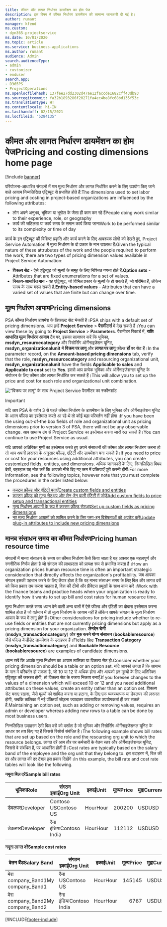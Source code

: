 ```yaml
---
title: कीमत और लागत निर्धारण डायमेंशन का होम पेज
description: इस विषय में कीमत निर्धारण डायमेंशन की सामान्य जानकारी दी गई है।
author: rumant
manager: kfend
ms.custom:
- dyn365-projectservice
ms.date: 10/01/2020
ms.topic: article
ms.service: business-applications
ms.author: rumant
audience: Admin
search.audienceType:
- admin
- customizer
- enduser
search.app:
- D365PS
- ProjectOperations
ms.openlocfilehash: 137fee27dd2302d47ae12faccde1682cff43db93
ms.sourcegitcommit: fa32b1893286f20271fa4ec4be8fc68bd135f53c
ms.translationtype: HT
ms.contentlocale: hi-IN
ms.lasthandoff: 02/15/2021
ms.locfileid: "5284135"
---
```

# <a name="pricing-and-costing-dimensions-home-page"></a><span data-ttu-id="c397a-103">कीमत और लागत निर्धारण डायमेंशन का होम पेज</span><span class="sxs-lookup"><span data-stu-id="c397a-103">Pricing and costing dimensions home page</span></span>

[!include [banner](../includes/psa-now-project-operations.md)]

<span data-ttu-id="c397a-104">परियोजना-आधारित संगठनों में श्रम मूल्य निर्धारण और लागत निर्धारित करने के लिए उपयोग किए जाने वाले आयाम निम्नलिखित एट्रिब्यूट से प्रभावित होते हैं:</span><span class="sxs-lookup"><span data-stu-id="c397a-104">The dimensions used to set labor pricing and costing in project-based organizations are influenced by the following attributes:</span></span>

- <span data-ttu-id="c397a-105">लोग अपने अनुभव, भूमिका या भूगोल के जैसा ही काम कर रहे हैं</span><span class="sxs-lookup"><span data-stu-id="c397a-105">People doing work similar to their experience, role, or geography</span></span>
- <span data-ttu-id="c397a-106">कार्य की जटिलता या कार्य समय के समान कार्य किया जाना</span><span class="sxs-lookup"><span data-stu-id="c397a-106">Work to be performed similar to its complexity or time of day</span></span>

<span data-ttu-id="c397a-107">कार्य के इन एट्रिब्यूट की विशिष्ट प्रकृति और कार्य करने के लिए आवश्यक लोगों को देखते हुए, Project Service Automation में मूल्य निर्धारण के दो प्रकार के मान उपलब्ध हैं:</span><span class="sxs-lookup"><span data-stu-id="c397a-107">Given the typical nature of these attrubutes of the work and the people required to perform the work, there are two types of pricing dimension values available in Project Service Automation:</span></span> 

- <span data-ttu-id="c397a-108">**विकल्प सेट** - ऐसे एट्रिब्यूट जो मूल्यों के समूह के लिए निश्चित गणना होते हैं.</span><span class="sxs-lookup"><span data-stu-id="c397a-108">**Option sets** - Attributes that are fixed enumerations for a set of values.</span></span>
- <span data-ttu-id="c397a-109">**निकाय-आधारित मान** - वह एट्रिब्यूट, जो विभिन्न प्रकार के मूल्यों के हो सकते हैं, जो परिमित हैं, लेकिन समय के साथ बदल सकते हैं.</span><span class="sxs-lookup"><span data-stu-id="c397a-109">**Entity-based values** - Attributes that can have a varied set of values that are finite but can change over time.</span></span>

## <a name="pricing-dimensions"></a><span data-ttu-id="c397a-110">मूल्य निर्धारण आयाम</span><span class="sxs-lookup"><span data-stu-id="c397a-110">Pricing dimensions</span></span>

<span data-ttu-id="c397a-111">PSA कीमत निर्धारण डायमेंश के डिफाल्ट सेट भेजती है।</span><span class="sxs-lookup"><span data-stu-id="c397a-111">PSA ships with a default set of pricing dimensions.</span></span> <span data-ttu-id="c397a-112">आप इन्हें **Project Service** > **पैरामीटर्स** में देख सकते हैं।</span><span class="sxs-lookup"><span data-stu-id="c397a-112">You can view these by going to **Project Service** > **Parameters**.</span></span> <span data-ttu-id="c397a-113">पैरामीटर रिकार्ड में, **राशि आधारित मूल्य निर्धारण आयाम** टैब पर, इसका सत्यापन करें कि भूमिका, **msdyn_resourcecategory** और रिसोर्सिंग ऑर्गेनाइज़ेशन यूनिट, **msdyn_organizationalunit** में **विक्रय पर लागू** और **लागत पर लागू** फील्ड **हाँ** पर सेट हैं।</span><span class="sxs-lookup"><span data-stu-id="c397a-113">In the parameter record, on the **Amount-based pricing dimensions** tab, verify that the role, **msdyn_resourcecategory** and resourcing organizational unit, **msdyn_organizationalunit** have the fields **Applicable to sales** and **Applicable to cost** set to **Yes**.</span></span> <span data-ttu-id="c397a-114">इससे आप प्रत्येक भूमिका और ऑर्गेनाइज़ेशनल यूनिट के संयोजन के लिए कीमत और लागत निर्धारित कर सकते हैं।</span><span class="sxs-lookup"><span data-stu-id="c397a-114">This will allow you to set up the price and cost for each role and organizational unit combination.</span></span>

!["विक्रय पर लागू" के साथ Project Service पैरामीटर का स्क्रीनशॉट](media/PS-OOB-parameters.png)

> [!IMPORTANT]
> <span data-ttu-id="c397a-116">यदि आप PSA के वर्शन 3 से पहले कीमत निर्धारण के डायमेंशन के लिए भूमिका और ऑर्गेनाइज़ेशन यूनिट के अलग फील्ड का इस्तेमाल करते आ रहे थे तो कोई बड़ा परिवर्तन नहीं होगा।</span><span class="sxs-lookup"><span data-stu-id="c397a-116">If you have been the using out-of-the box fields of role and organizational unit as pricing dimensions prior to version 3 of PSA, there will not be any observable change.</span></span> <span data-ttu-id="c397a-117">आप सामान्य ढंग से Project Service का इस्तेमाल करना जारी रख सकते हैं।</span><span class="sxs-lookup"><span data-stu-id="c397a-117">You can continue to use Project Service as usual.</span></span> 

<span data-ttu-id="c397a-118">यदि आपको अतिरिक्त गुणों का इस्तेमाल करते हुए अपने संसाधनों की कीमत और लागत निर्धारण करना हो तो आप अपनी ज़रूरत के अनुसार फील्ड, एंटिटी और डायमेंशन बना सकते हैं।</span><span class="sxs-lookup"><span data-stu-id="c397a-118">If you need to price or cost for your resources using additional attributes, you can create customized fields, entities, and dimensions.</span></span> <span data-ttu-id="c397a-119">अधिक जानकारी के लिए, निम्नलिखित विषय देखें, बहरहाल यह नोट करें कि आपको नीचे दिए गए क्रम में प्रक्रियाएँ पूरी करनी होंगी:</span><span class="sxs-lookup"><span data-stu-id="c397a-119">For more information, see the following topics, however note that you must complete the procedures in the order listed below:</span></span>

- [<span data-ttu-id="c397a-120">कस्टम फ़ील्ड और एंटिटी बनाएँ</span><span class="sxs-lookup"><span data-stu-id="c397a-120">Create custom fields and entities</span></span>](create-custom-fields-entities.md)
- [<span data-ttu-id="c397a-121">कस्टम फ़ील्ड को मूल्य सेटअप और लेन-देन वाली एंटिटी में जोड़ें</span><span class="sxs-lookup"><span data-stu-id="c397a-121">Add custom fields to price setup and transactional entities</span></span>](field-references.md)
- [<span data-ttu-id="c397a-122">मूल्य निर्धारण आयामों के रूप में कस्टम फ़ील्ड सेटअप</span><span class="sxs-lookup"><span data-stu-id="c397a-122">Set up custom fields as pricing dimensions</span></span>](set-up-pricing-dimensions.md)
- [<span data-ttu-id="c397a-123">नए मूल्य निर्धारण आयामों को शामिल करने के लिए प्लग-इन विशेषताओं को अपडेट करें</span><span class="sxs-lookup"><span data-stu-id="c397a-123">Update plug-in attributes to include new pricing dimensions</span></span>](update-plug-in-attributes.md)

## <a name="pricing-human-resource-time"></a><span data-ttu-id="c397a-124">मानव संसाधन समय का कीमत निर्धारण</span><span class="sxs-lookup"><span data-stu-id="c397a-124">Pricing human resource time</span></span>
<span data-ttu-id="c397a-125">संगठनों में मानव संसाधन के समय का कीमत निर्धारण कैसे किया जाता है यह अक्सर एक महत्वपूर्ण और रणनीतिक निर्णय होता है जो संगठन की लाभप्रदता को प्रत्यक्ष रूप से प्रभावित करता है।</span><span class="sxs-lookup"><span data-stu-id="c397a-125">How an organization prices human resource time is often an important strategic consideration that directly affects the organization's profitability.</span></span> <span data-ttu-id="c397a-126">जब आपका संगठन इसकी पहचान करने के लिए तैयार होता है कि वह मानव संसाधन समय के लिए बिल और लागत दरों को किस प्रकार तय करना चाहता है, वित्त की टीमों और प्रैक्टिस प्रमुखों के साथ काम करें।</span><span class="sxs-lookup"><span data-stu-id="c397a-126">Work with the finance teams and practice heads when your organization is ready to identify how it wants to set up bill and cost rates for human resource time.</span></span>

<span data-ttu-id="c397a-127">मूल्य निर्धारण करते समय ध्यान देने वाली अन्य बातों में ऐसे फील्ड और एंटिटी का दोबारा इस्तेमाल करना शामिल होता है जो वर्तमान में तो मूल्य निर्धारण के आयाम नहीं है लेकिन आपके संगठन के मूल्य निर्धारण आयाम के रूप में लागू होते हैं।</span><span class="sxs-lookup"><span data-stu-id="c397a-127">Other considerations for pricing include whether to re-use fields or entities that are not currently pricing dimensions but apply as a pricing dimension for your organization.</span></span> <span data-ttu-id="c397a-128">**लेनदेन श्रेणी** (**msdyn_transactioncategory**) और **बुक करने योग्य संसाधन** (**bookableresource**) जैसे फील्ड केंडीडेट डायमेंशन के उदाहरण हैं।</span><span class="sxs-lookup"><span data-stu-id="c397a-128">Fields like **Transaction Category** (**msdyn_transactioncategory**) and **Bookable Resource** (**bookableresource**) are examples of candidate dimensions.</span></span> 

<span data-ttu-id="c397a-129">ध्यान रखें कि आपके मूल्य निर्धारण का आयाम तालिका या विकल्प सेट हो.</span><span class="sxs-lookup"><span data-stu-id="c397a-129">Consider whether your pricing dimension should be a table or an option set.</span></span> <span data-ttu-id="c397a-130">यदि आपको लगता है कि आयाम के मान में परिवर्तन हो सकता है, जो 10 या 12 से अधिक होगा और आपको इन मूल्यों के लिए अतिरिक्त एट्रिब्यूट की ज़रूरत होगी, तो विकल्प सेट के बजाय निकाय बनाएँ.</span><span class="sxs-lookup"><span data-stu-id="c397a-130">If you foresee changes to the values of a dimension which will exceed 10 or 12 and you need additional attributes on these values, create an entity rather than an option set.</span></span> <span data-ttu-id="c397a-131">विकल्प सेट बनाए रखना, जैसे मूल्यों को शामिल करना या हटाना, के लिए एक व्यवस्थापक या डेवलपर की ज़रूरत होगी, जबकि तालिका में नई पंक्तियाँ जोड़ना ज्यादातर व्यवसायिक उपयोगकर्ता ही कर सकते हैं.</span><span class="sxs-lookup"><span data-stu-id="c397a-131">Maintaining an option set, such as adding or removing values, requires an admin or developer whereas adding new rows to a table can be done by most business users.</span></span>

<span data-ttu-id="c397a-132">निम्नलिखित उदाहरण ऐसी बिल दरों को दर्शाता है जो भूमिका और रिसोर्सिंग ऑर्गेनाइज़ेशनल यूनिट के आधार पर तय किए गए हैं जिससे रिसोर्स संबंधित है।</span><span class="sxs-lookup"><span data-stu-id="c397a-132">The following example shows bill rates that are set up based on the role and the resourcing org unit to which the resource belongs.</span></span> <span data-ttu-id="c397a-133">लागत दरें आम तौर पर कर्मचारी के वेतन स्तर और ऑर्गेनाइज़ेशनल यूनिट, जिससे वे संबंधित हैं, पर आधारित होती हैं।</span><span class="sxs-lookup"><span data-stu-id="c397a-133">Cost rates are typically based on the salary band of the employee and the org unit that they belong to.</span></span> <span data-ttu-id="c397a-134">इस उदाहरण में, बिल की दर और लागत की दर टेबल इस प्रकार दिखेंगे।</span><span class="sxs-lookup"><span data-stu-id="c397a-134">In this example, the bill rate and cost rate tables will look like the following.</span></span>

<span data-ttu-id="c397a-135">**नमूना बिल दरें**</span><span class="sxs-lookup"><span data-stu-id="c397a-135">**Sample bill rates**</span></span>

| <span data-ttu-id="c397a-136">भूमिका</span><span class="sxs-lookup"><span data-stu-id="c397a-136">Role</span></span>        | <span data-ttu-id="c397a-137">संगठन इकाई</span><span class="sxs-lookup"><span data-stu-id="c397a-137">Org Unit</span></span>    |<span data-ttu-id="c397a-138">इकाई</span><span class="sxs-lookup"><span data-stu-id="c397a-138">Unit</span></span>      |<span data-ttu-id="c397a-139">मूल्य</span><span class="sxs-lookup"><span data-stu-id="c397a-139">Price</span></span>      |<span data-ttu-id="c397a-140">मुद्रा</span><span class="sxs-lookup"><span data-stu-id="c397a-140">Currency</span></span>  |
| ------------|-------------|----------|----------:|----------|
| <span data-ttu-id="c397a-141">डेवलपर</span><span class="sxs-lookup"><span data-stu-id="c397a-141">Developer</span></span>   | <span data-ttu-id="c397a-142">Contoso US</span><span class="sxs-lookup"><span data-stu-id="c397a-142">Contoso US</span></span>  |<span data-ttu-id="c397a-143">Hour</span><span class="sxs-lookup"><span data-stu-id="c397a-143">Hour</span></span> | <span data-ttu-id="c397a-144">200</span><span class="sxs-lookup"><span data-stu-id="c397a-144">200</span></span>|<span data-ttu-id="c397a-145">USD</span><span class="sxs-lookup"><span data-stu-id="c397a-145">USD</span></span>     |
| <span data-ttu-id="c397a-146">डेवलपर</span><span class="sxs-lookup"><span data-stu-id="c397a-146">Developer</span></span>   | <span data-ttu-id="c397a-147">रैना इंडिया</span><span class="sxs-lookup"><span data-stu-id="c397a-147">Contoso India</span></span> |<span data-ttu-id="c397a-148">Hour</span><span class="sxs-lookup"><span data-stu-id="c397a-148">Hour</span></span>|   <span data-ttu-id="c397a-149">112</span><span class="sxs-lookup"><span data-stu-id="c397a-149">112</span></span>|<span data-ttu-id="c397a-150">USD</span><span class="sxs-lookup"><span data-stu-id="c397a-150">USD</span></span>     |


<span data-ttu-id="c397a-151">**नमूना लागत दरें**</span><span class="sxs-lookup"><span data-stu-id="c397a-151">**Sample cost rates**</span></span>

| <span data-ttu-id="c397a-152">वेतन बैंड</span><span class="sxs-lookup"><span data-stu-id="c397a-152">Salary Band</span></span>     | <span data-ttu-id="c397a-153">संगठन इकाई</span><span class="sxs-lookup"><span data-stu-id="c397a-153">Org Unit</span></span>    |<span data-ttu-id="c397a-154">इकाई</span><span class="sxs-lookup"><span data-stu-id="c397a-154">Unit</span></span>      |<span data-ttu-id="c397a-155">मूल्य</span><span class="sxs-lookup"><span data-stu-id="c397a-155">Price</span></span>      |<span data-ttu-id="c397a-156">मुद्रा</span><span class="sxs-lookup"><span data-stu-id="c397a-156">Currency</span></span>  |
| ----------------|-------------|----------|----------:|----------|
| <span data-ttu-id="c397a-157">मेरा company_Band1</span><span class="sxs-lookup"><span data-stu-id="c397a-157">My company_Band1</span></span> | <span data-ttu-id="c397a-158">रैना US</span><span class="sxs-lookup"><span data-stu-id="c397a-158">Contoso US</span></span>  |<span data-ttu-id="c397a-159">Hour</span><span class="sxs-lookup"><span data-stu-id="c397a-159">Hour</span></span> | <span data-ttu-id="c397a-160">145</span><span class="sxs-lookup"><span data-stu-id="c397a-160">145</span></span>|<span data-ttu-id="c397a-161">USD</span><span class="sxs-lookup"><span data-stu-id="c397a-161">USD</span></span>     |
| <span data-ttu-id="c397a-162">मेरा company_Band2</span><span class="sxs-lookup"><span data-stu-id="c397a-162">My company_Band2</span></span> | <span data-ttu-id="c397a-163">रैना इंडिया</span><span class="sxs-lookup"><span data-stu-id="c397a-163">Contoso India</span></span> |<span data-ttu-id="c397a-164">Hour</span><span class="sxs-lookup"><span data-stu-id="c397a-164">Hour</span></span>|   <span data-ttu-id="c397a-165">67</span><span class="sxs-lookup"><span data-stu-id="c397a-165">67</span></span>|<span data-ttu-id="c397a-166">USD</span><span class="sxs-lookup"><span data-stu-id="c397a-166">USD</span></span>     |


[!INCLUDE[footer-include](../includes/footer-banner.md)]